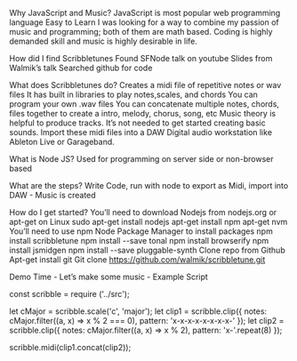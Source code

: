 Why JavaScript and Music?
JavaScript is most popular web programming language
Easy to Learn
I was looking for a way to combine my passion of music and programming; both of them are math based. 
Coding is highly demanded skill and music is highly desirable in life.

How did I find Scribbletunes
Found SFNode talk on youtube
Slides from Walmik’s talk 
Searched github for code

What does Scribbletunes do?
Creates a midi file of repetitive notes or wav files
It has built in libraries to play notes,scales, and chords
You can program your own .wav files
You can concatenate multiple notes, chords, files together to create a intro, melody, chorus, song, etc
Music theory is helpful to produce tracks. It’s not needed to get started creating basic sounds.
Import these midi files into a DAW Digital audio workstation like Ableton Live or Garageband.

What is Node JS?
Used for programming on server side or non-browser based

What are the steps?
Write Code, run with node to export as Midi, import into DAW - Music is created

How do I get started?
You’ll need to download Nodejs from nodejs.org or apt-get on Linux
sudo apt-get install nodejs
apt-get install npm
apt-get nvm
You’ll need to use npm Node Package Manager to install packages 
npm install scribbletune
npm install --save tonal
npm install browserify
npm install jsmidgen
npm install --save pluggable-synth
Clone repo from Github
Apt-get install git
Git clone https://github.com/walmik/scribbletune.git




Demo Time - Let’s make some music - Example Script

const scribble = require ('../src');


let cMajor = scribble.scale('c', 'major');
let clip1 = scribble.clip({
        notes: cMajor.filter((a, x) => x % 2 === 0),
        pattern: 'x-x-x-x-x-x-x-x-'
});
let clip2 = scribble.clip({
        notes: cMajor.filter((a, x) => x % 2),
        pattern: 'x-'.repeat(8)
});

scribble.midi(clip1.concat(clip2));








